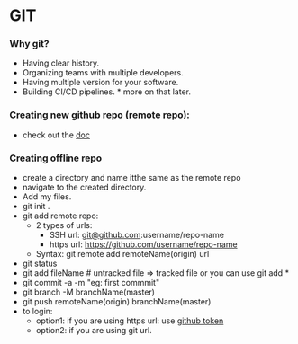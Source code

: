 # GIT


### Why git?
* Having clear history.
* Organizing teams with multiple developers.
* Having multiple version for your software.
* Building CI/CD pipelines. * more on that later.

### Creating new github repo (remote repo):
* check out the [doc](https://docs.github.com/en/get-started/quickstart/create-a-repo)


### Creating offline repo
* create a directory and name itthe same as the remote repo
* navigate to the created directory.
* Add my files.
* git init .
* git add remote repo:
    - 2 types of urls:
        * SSH url: git@github.com:username/repo-name
        * https url: https://github.com/username/repo-name
    - Syntax: git remote add remoteName(origin) url
* git status
* git add fileName # untracked file => tracked file or you can use git add *
* git commit -a -m "eg: first commmit"
* git branch -M branchName(master)
* git push remoteName(origin) branchName(master)
* to login:
    - option1: if you are using https url: use [github token](https://github.com/settings/tokens)
    - option2: if you are using git url.
    

